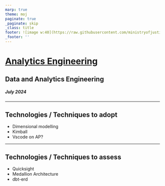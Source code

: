 ```yaml
---
marp: true
theme: moj
paginate: true
_paginate: skip
_class: title
footer: ![image w:40](https://raw.githubusercontent.com/ministryofjustice/marp-moj-theme/main/images/moj.png)
_footer: ''
---
```


<!-- _header: ![w:100](https://raw.githubusercontent.com/ministryofjustice/marp-moj-theme/main/images/moj.png) -->

# [Analytics Engineering](https://moj-analytical-services.github.io/data-and-analytics-engineering-tech-radar/2024_august/analytics_engineering)

## Data and Analytics Engineering

##### July 2024


---

## Technologies / Techniques to adopt

- Dimensional modelling
- Kimball
- Vscode on AP?

---

## Technologies / Techniques to assess

- Quicksight
- Medallion Architecture
- dbt-erd
